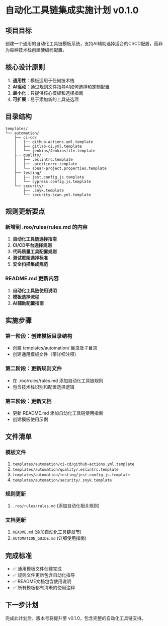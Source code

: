 # 自动化工具链集成实施计划 v0.1.0

## 项目目标
创建一个通用的自动化工具链模板系统，支持AI辅助选择适合的CI/CD配置，而非为每种技术栈创建硬编码配置。

## 核心设计原则
1. **通用性**：模板适用于任何技术栈
2. **AI驱动**：通过规则文件指导AI如何选择和定制配置
3. **最小化**：只提供核心模板和选择指南
4. **可扩展**：易于添加新的工具链选项

## 目录结构

```
templates/
└── automation/
    ├── ci-cd/
    │   ├── github-actions.yml.template
    │   ├── gitlab-ci.yml.template
    │   └── jenkins/Jenkinsfile.template
    ├── quality/
    │   ├── .eslintrc.template
    │   ├── .prettierrc.template
    │   └── sonar-project.properties.template
    ├── testing/
    │   ├── jest.config.js.template
    │   └── cypress.config.js.template
    └── security/
        ├── .snyk.template
        └── security-scan.yml.template
```

## 规则更新要点

### 新增到 .roo/rules/rules.md 的内容
1. **自动化工具链选择指南**
2. **CI/CD平台选择规则**
3. **代码质量工具配置规则**
4. **测试框架选择标准**
5. **安全扫描集成规范**

### README.md 更新内容
1. **自动化工具链使用说明**
2. **模板选择流程**
3. **AI辅助配置指南**

## 实施步骤

### 第一阶段：创建模板目录结构
- 创建 templates/automation/ 目录及子目录
- 创建通用模板文件（带详细注释）

### 第二阶段：更新规则文件
- 在 .roo/rules/rules.md 添加自动化工具链规则
- 包含技术栈识别和配置选择逻辑

### 第三阶段：更新文档
- 更新 README.md 添加自动化工具链使用指南
- 创建模板使用示例

## 文件清单

### 模板文件
1. `templates/automation/ci-cd/github-actions.yml.template`
2. `templates/automation/quality/.eslintrc.template`
3. `templates/automation/testing/jest.config.js.template`
4. `templates/automation/security/.snyk.template`

### 规则更新
1. `.roo/rules/rules.md` (添加自动化相关规则)

### 文档更新
1. `README.md` (添加自动化工具链章节)
2. `AUTOMATION_GUIDE.md` (详细使用指南)

## 完成标准
- ✅ 通用模板文件创建完成
- ✅ 规则文件更新包含自动化指导
- ✅ README文档包含使用说明
- ✅ 所有模板都有清晰的使用注释

## 下一步计划
完成此计划后，版本号将提升至 v0.1.0，包含完整的自动化工具链支持。